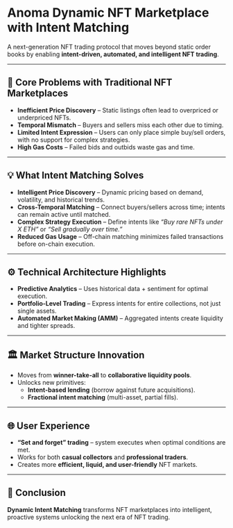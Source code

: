 # Anoma Dynamic NFT Marketplace with Intent Matching  

A next-generation NFT trading protocol that moves beyond static order books by enabling **intent-driven, automated, and intelligent NFT trading**.  

---

## 🚩 Core Problems with Traditional NFT Marketplaces  

- **Inefficient Price Discovery** – Static listings often lead to overpriced or underpriced NFTs.  
- **Temporal Mismatch** – Buyers and sellers miss each other due to timing.  
- **Limited Intent Expression** – Users can only place simple buy/sell orders, with no support for complex strategies.  
- **High Gas Costs** – Failed bids and outbids waste gas and time.  

---

## 💡 What Intent Matching Solves  

- **Intelligent Price Discovery** – Dynamic pricing based on demand, volatility, and historical trends.  
- **Cross-Temporal Matching** – Connect buyers/sellers across time; intents can remain active until matched.  
- **Complex Strategy Execution** – Define intents like *“Buy rare NFTs under X ETH”* or *“Sell gradually over time.”*  
- **Reduced Gas Usage** – Off-chain matching minimizes failed transactions before on-chain execution.  

---

## ⚙️ Technical Architecture Highlights  

- **Predictive Analytics** – Uses historical data + sentiment for optimal execution.  
- **Portfolio-Level Trading** – Express intents for entire collections, not just single assets.  
- **Automated Market Making (AMM)** – Aggregated intents create liquidity and tighter spreads.  

---

## 🏛 Market Structure Innovation  

- Moves from **winner-take-all** to **collaborative liquidity pools**.  
- Unlocks new primitives:  
  - **Intent-based lending** (borrow against future acquisitions).  
  - **Fractional intent matching** (multi-asset, partial fills).  

---

## 🌐 User Experience  

- **“Set and forget” trading** – system executes when optimal conditions are met.  
- Works for both **casual collectors** and **professional traders**.  
- Creates more **efficient, liquid, and user-friendly** NFT markets.  

---

## 🚀 Conclusion  

**Dynamic Intent Matching** transforms NFT marketplaces into intelligent, proactive systems unlocking the next era of NFT trading.  
